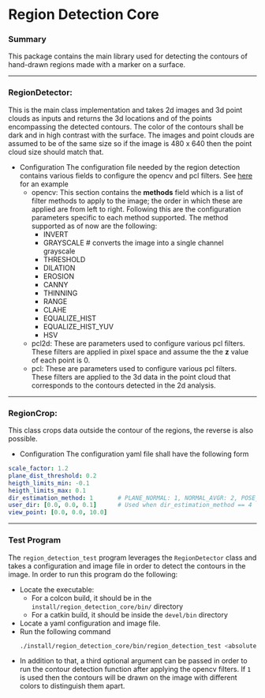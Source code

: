 
# Region Detection Core
### Summary
This package contains the main library used for detecting the contours of hand-drawn regions made with a marker on a surface.  

---
### RegionDetector:  
This is the main class implementation and takes 2d images and 3d point clouds as inputs and returns the 3d locations and of the points encompassing the detected contours.  The color of the contours shall be dark and in high contrast with the surface.  The images and point clouds are assumed to be of the same size so if the image is 480 x 640 then the point cloud size should match that.

- Configuration
The configuration file needed by the region detection contains various fields to configure the opencv and pcl filters. See [here](config/config.yaml) for an example
  - opencv:  This section contains the **methods** field which is a list of filter methods to apply to the image; the order in which these are applied are from left to right.  Following this are the configuration parameters specific to each method supported.  The method supported as of now are the following:
    - INVERT
    - GRAYSCALE       # converts the image into a single channel grayscale
    - THRESHOLD
    - DILATION
    - EROSION
    - CANNY
    - THINNING
    - RANGE
    - CLAHE
    - EQUALIZE_HIST
    - EQUALIZE_HIST_YUV
    - HSV
  - pcl2d:  These are parameters used to configure various pcl filters.  These filters are applied in pixel space and assume the the **z** value of each point is 0.
  - pcl:  These are parameters used to configure various pcl filters.  These filters are applied to the 3d data in the point cloud that corresponds to the contours detected in the 2d analysis.
---

### RegionCrop:   
This class crops data outside the contour of the regions, the reverse is also possible.
- Configuration
The configuration yaml file shall have the following form
```yaml
scale_factor: 1.2
plane_dist_threshold: 0.2
heigth_limits_min: -0.1
heigth_limits_max: 0.1
dir_estimation_method: 1       # PLANE_NORMAL: 1, NORMAL_AVGR: 2, POSE_Z_AXIS: 3, USER_DEFINED: 4
user_dir: [0.0, 0.0, 0.1]      # Used when dir_estimation_method == 4
view_point: [0.0, 0.0, 10.0]
```

---
### Test Program
The `region_detection_test` program leverages the `RegionDetector` class and takes a configuration and image file in order to detect the contours in the image.  In order to run this program do the following:
- Locate the executable:
  - For a colcon build, it should be in the `install/region_detection_core/bin/` directory
  - For a catkin build, it should be inside the `devel/bin` directory
- Locate a yaml configuration and image file.
- Run the following command
  ```bash
  ./install/region_detection_core/bin/region_detection_test <absolute/path/to/config/file> <absolute/path/to/image/file>
  ```
- In addition to that, a third optional  argument can be passed in order to run the contour detection function after applying the opencv filters.  If `1` is used then the contours will be drawn on the image with different colors to distinguish them apart. 

